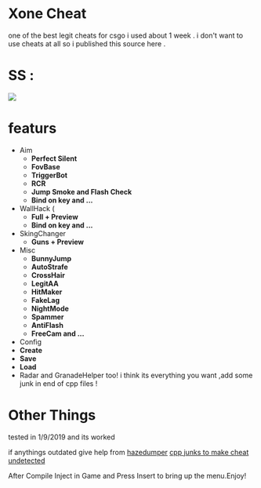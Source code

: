 # Xone Cheat
one of the best legit cheats for csgo i used about 1 week .
i don't want to use cheats at all so i published this source here .
# SS :
![](https://hjmcoder.com/xone.png)

# featurs 

* Aim 
    * **Perfect Silent**
    * **FovBase**
    * **TriggerBot**
    * **RCR**
    * **Jump Smoke and Flash Check**
    * **Bind on key and ...**
* WallHack (
    * **Full + Preview**
    * **Bind on key and ...**
* SkingChanger 
    * **Guns + Preview**
* Misc
    * **BunnyJump**
    * **AutoStrafe**
    * **CrossHair**
    * **LegitAA**
    * **HitMaker**
    * **FakeLag**
    * **NightMode**
    * **Spammer**
    * **AntiFlash**
    * **FreeCam and ...**
* Config
* **Create**
* **Save**
* **Load**
* Radar and GranadeHelper too!
i think its everything you want ,add some junk in end of cpp files !

# Other Things
tested in 1/9/2019 and its worked 

if anythings outdated give help from [hazedumper](https://github.com/frk1/hazedumper)
[cpp junks to make cheat undetected](https://hjmcoder.com/junkcpp/generate)

After Compile Inject in Game and Press Insert to bring up the menu.Enjoy!
